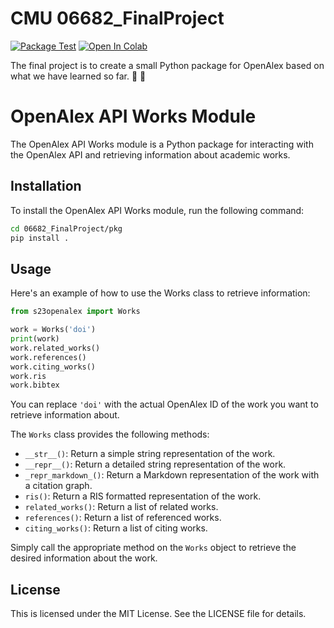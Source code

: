 # CMU 06682_FinalProject

[![Package Test](https://github.com/CardinalNeal/06682_FinalProject/actions/workflows/pkgtest-workflow.yaml/badge.svg?branch=main)](https://github.com/CardinalNeal/06682_FinalProject/actions/workflows/pkgtest-workflow.yaml)
[![Open In Colab](https://colab.research.google.com/assets/colab-badge.svg)](https://colab.research.google.com/github/CardinalNeal/06682_FinalProject/blob/main/project.ipynb)


The final project is to create a small Python package for OpenAlex based on what we have learned so far. :partying_face: :partying_face:


# OpenAlex API Works Module

The OpenAlex API Works module is a Python package for interacting with the OpenAlex API and retrieving information about academic works.

## Installation

To install the OpenAlex API Works module, run the following command:

```bash
cd 06682_FinalProject/pkg
pip install .
```

## Usage

Here's an example of how to use the Works class to retrieve information:

```python
from s23openalex import Works

work = Works('doi')
print(work)
work.related_works()
work.references()
work.citing_works()
work.ris
work.bibtex
```

You can replace `'doi'` with the actual OpenAlex ID of the work you want to retrieve information about.

The `Works` class provides the following methods:

- `__str__()`: Return a simple string representation of the work.
- `__repr__()`: Return a detailed string representation of the work.
- `_repr_markdown_()`: Return a Markdown representation of the work with a citation graph.
- `ris()`: Return a RIS formatted representation of the work.
- `related_works()`: Return a list of related works.
- `references()`: Return a list of referenced works.
- `citing_works()`: Return a list of citing works.

Simply call the appropriate method on the `Works` object to retrieve the desired information about the work.


## License

This is licensed under the MIT License. See the LICENSE file for details.
